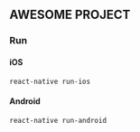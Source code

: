 ## AWESOME PROJECT

### Run

#### iOS

    react-native run-ios
    
#### Android

    react-native run-android
    
    